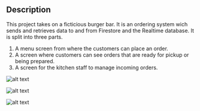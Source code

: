 ## Description

This project takes on a ficticious burger bar. It is an ordering system wich sends and retrieves data to and from Firestore and the Realtime database. It is split into three parts. 

1. A menu screen from where the customers can place an order.
2. A screen where customers can see orders that are ready for pickup or being prepared.
3. A screen for the kitchen staff to manage incoming orders.


![alt text](https://www.emilschultz.com/9c840a00f6d7c02e6947.jpg)


![alt text](https://www.emilschultz.com/054c111cc6f875286063.jpg)


![alt text](https://www.emilschultz.com/b26e955a518dadcc64d2.jpg)
